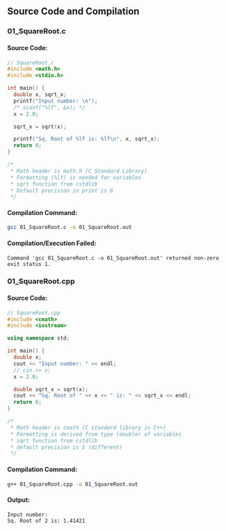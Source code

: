 
## Source Code and Compilation

### 01_SquareRoot.c

#### Source Code:
```cpp
// SquareRoot.c
#include <math.h>
#include <stdio.h>

int main() {
  double x, sqrt_x;
  printf("Input number: \n");
  /* scanf("%lf", &x); */
  x = 2.0;

  sqrt_x = sqrt(x);

  printf("Sq. Root of %lf is: %lf\n", x, sqrt_x);
  return 0;
}

/*
 * Math header is math.h (C Standard Library)
 * Formatting (%lf) is needed for variables
 * sqrt function from cstdlib
 * Default precision in print is 6
 */

```
#### Compilation Command:
```sh
gcc 01_SquareRoot.c -o 01_SquareRoot.out
```
#### Compilation/Execution Failed:
```Command 'gcc 01_SquareRoot.c -o 01_SquareRoot.out' returned non-zero exit status 1.```
### 01_SquareRoot.cpp

#### Source Code:
```cpp
// SquareRoot.cpp
#include <cmath>
#include <iostream>

using namespace std;

int main() {
  double x;
  cout << "Input number: " << endl;
  // cin >> x;
  x = 2.0;

  double sqrt_x = sqrt(x);
  cout << "Sq. Root of " << x << " is: " << sqrt_x << endl;
  return 0;
}

/*
 * Math header is cmath (C standard library in C++)
 * Formatting is derived from type (double) of variables
 * sqrt function from cstdlib
 * default precision is 5 (different)
 */

```
#### Compilation Command:
```sh
g++ 01_SquareRoot.cpp -o 01_SquareRoot.out
```
#### Output:
```
Input number: 
Sq. Root of 2 is: 1.41421
```